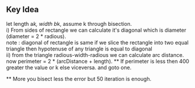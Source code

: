 ## Key Idea
let length a*k, width b*k, assume k through bisection.<br>
i) From sides of rectangle we can calculate it's diagonal which is diameter (diameter = 2 * radious).<br>
  note : diagonal of rectangle is same if we slice the rectangle into two equal triangle then hypotenuse of any triangle is equal to    diagonal<br>
ii) from the triangle radious-width-radious we can calculate arc distance. now perimeter = 2 * (arcDistance + length).
** If perimeter is less then 400 greater the value or k else viceversa. and goto one.

** More you bisect less the error but 50 iteration is enough.
